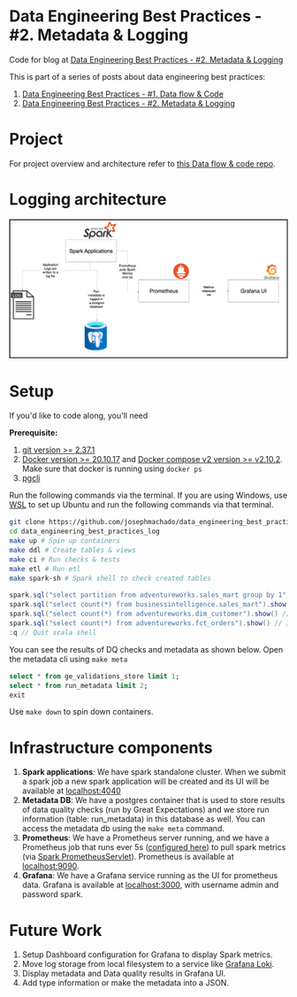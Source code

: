 # Data Engineering Best Practices - #2. Metadata & Logging

Code for blog at [Data Engineering Best Practices - #2. Metadata & Logging](https://www.startdataengineering.com/post/de_best_practices_log/)

This is part of a series of posts about data engineering best practices:

1. [Data Engineering Best Practices - #1. Data flow & Code](https://www.startdataengineering.com/post/de_best_practices/)
2. [Data Engineering Best Practices - #2. Metadata & Logging](https://www.startdataengineering.com/post/de_best_practices_log/)

# Project

For project overview and architecture refer to [this Data flow & code repo](https://github.com/josephmachado/data_engineering_best_practices).

# Logging architecture

![logging architecture](assets/images/logging.png)

# Setup

If you'd like to code along, you'll need 

**Prerequisite:**

1. [git version >= 2.37.1](https://github.com/git-guides/install-git)
2. [Docker version >= 20.10.17](https://docs.docker.com/engine/install/) and [Docker compose v2 version >= v2.10.2](https://docs.docker.com/compose/#compose-v2-and-the-new-docker-compose-command). Make sure that docker is running using `docker ps`
3. [pgcli](https://www.pgcli.com/install)

Run the following commands via the terminal. If you are using Windows, use [WSL](https://ubuntu.com/tutorials/install-ubuntu-on-wsl2-on-windows-10#1-overview) to set up Ubuntu and run the following commands via that terminal.

```bash
git clone https://github.com/josephmachado/data_engineering_best_practices_log.git
cd data_engineering_best_practices_log
make up # Spin up containers
make ddl # Create tables & views
make ci # Run checks & tests
make etl # Run etl
make spark-sh # Spark shell to check created tables
```

```scala
spark.sql("select partition from adventureworks.sales_mart group by 1").show() // should be the number of times you ran `make etl`
spark.sql("select count(*) from businessintelligence.sales_mart").show() // 59
spark.sql("select count(*) from adventureworks.dim_customer").show() // 1000 * num of etl runs
spark.sql("select count(*) from adventureworks.fct_orders").show() // 10000 * num of etl runs
:q // Quit scala shell
```

You can see the results of DQ checks and metadata as shown below. Open the metadata cli using `make meta`

```sql
select * from ge_validations_store limit 1;
select * from run_metadata limit 2;
exit
```

Use `make down` to spin down containers.

# Infrastructure components

1. **Spark applications**: We have spark standalone cluster. When we submit a spark job a new spark application will be created and its UI will be available at [localhost:4040](http://localhost:4040/)
2. **Metadata DB**: We have a postgres container that is used to store results of data quality checks (run by Great Expectations) and we store run information (table: run_metadata) in this database as well. You can access the metadata db using the `make meta` command.
3. **Prometheus**: We have a Prometheus server running, and we have a Prometheus job that runs ever 5s ([configured here](monitoring/prometheus/prometheus.yml)) to pull spark metrics (via [Spark PrometheusServlet](https://spark.apache.org/docs/3.0.0/monitoring.html#executor-metrics)). Prometheus is available at [localhost:9090](http://localhost:9090/).
4. **Grafana**: We have a Grafana service running as the UI for prometheus data. Grafana is available at [localhost:3000](http://localhost:3000/login), with username admin and password spark.

# Future Work

1. Setup Dashboard configuration for Grafana to display Spark metrics.
2. Move log storage from local filesystem to a service like [Grafana Loki](https://grafana.com/docs/loki/latest/).
3. Display metadata and Data quality results in Grafana UI.
4. Add type information or make the metadata into a JSON. 